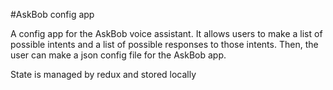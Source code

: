 #AskBob config app

A config app for the AskBob voice assistant. It allows users to make a list of
possible intents and a list of possible responses to those intents. Then, the
user can make a json config file for the AskBob app.

State is managed by redux and stored locally
